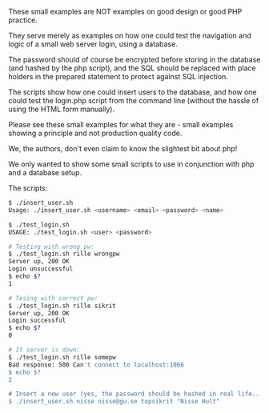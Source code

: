 These small examples are NOT examples on good design or good PHP practice.

They serve merely as examples on how one could test the navigation and logic of a small web server login, using a database.

The password should of course be encrypted before storing in the database (and hashed by the php script), and the SQL should be replaced with place holders in the prepared statement to protect against SQL injection.

The scripts show how one could insert users to the database, and how one could test the login.php script from the command line (without the hassle of using the HTML form manually).

Please see these small examples for what they are - small examples showing a principle and not production quality code.

We, the authors, don't even claim to know the slightest bit about php!

We only wanted to show some small scripts to use in conjunction with php and a database setup.

The scripts:

```bash
$ ./insert_user.sh
Usage: ./insert_user.sh <username> <email> <password> <name>

$ ./test_login.sh
USAGE: ./test_login.sh <user> <password>

# Testing with wrong pw:
$ ./test_login.sh rille wrongpw
Server up, 200 OK
Login unsuccessful
$ echo $?
1

# Tesing with correct pw:
$ ./test_login.sh rille sikrit
Server up, 200 OK
Login successful
$ echo $?
0

# If server is down:
$ ./test_login.sh rille somepw
Bad response: 500 Can't connect to localhost:1066
$ echo $?
2

# Insert a new user (yes, the password should be hashed in real life...)
$ ./insert_user.sh nisse nisse@gu.se topsikrit "Nisse Hult"

```


